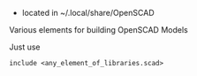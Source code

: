 * located in ~/.local/share/OpenSCAD

Various elements for building OpenSCAD Models

Just use

```
include <any_element_of_libraries.scad>
```
